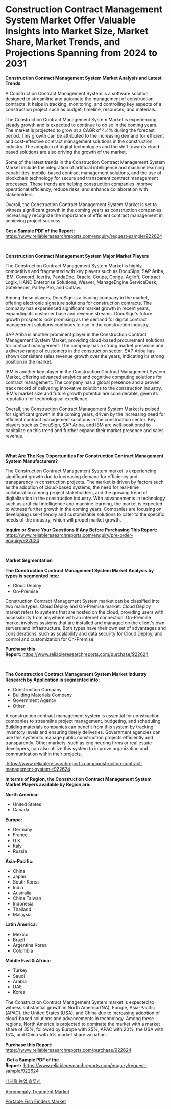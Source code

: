 <p><h1>Construction Contract Management System Market Offer Valuable Insights into Market Size, Market Share, Market Trends, and Projections Spanning from 2024 to 2031</h1></p><p><strong>Construction Contract Management System Market Analysis and Latest Trends</strong></p>
<p><p>A Construction Contract Management System is a software solution designed to streamline and automate the management of construction contracts. It helps in tracking, monitoring, and controlling key aspects of a construction project such as budget, timeline, resources, and materials.</p><p>The Construction Contract Management System Market is experiencing steady growth and is expected to continue to do so in the coming years. The market is projected to grow at a CAGR of 4.4% during the forecast period. This growth can be attributed to the increasing demand for efficient and cost-effective contract management solutions in the construction industry. The adoption of digital technologies and the shift towards cloud-based solutions are also driving the growth of the market.</p><p>Some of the latest trends in the Construction Contract Management System Market include the integration of artificial intelligence and machine learning capabilities, mobile-based contract management solutions, and the use of blockchain technology for secure and transparent contract management processes. These trends are helping construction companies improve operational efficiency, reduce risks, and enhance collaboration with stakeholders.</p><p>Overall, the Construction Contract Management System Market is set to witness significant growth in the coming years as construction companies increasingly recognize the importance of efficient contract management in achieving project success.</p></p>
<p><strong>Get a Sample PDF of the Report:&nbsp;</strong> <a href="https://www.reliableresearchreports.com/enquiry/request-sample/922624">https://www.reliableresearchreports.com/enquiry/request-sample/922624</a></p>
<p>&nbsp;</p>
<p><strong>Construction Contract Management System Major Market Players</strong></p>
<p><p>The Construction Contract Management System Market is highly competitive and fragmented with key players such as DocuSign, SAP Ariba, IBM, Concord, Icertis, PandaDoc, Oracle, Coupa, Conga, Agiloft, Contract Logix, HAND Enterprise Solutions, Weaver, ManageEngine ServiceDesk, Gatekeeper, Parley Pro, and Outlaw.</p><p>Among these players, DocuSign is a leading company in the market, offering electronic signature solutions for construction contracts. The company has experienced significant market growth in recent years, expanding its customer base and revenue streams. DocuSign's future growth prospects look promising as the demand for digital contract management solutions continues to rise in the construction industry.</p><p>SAP Ariba is another prominent player in the Construction Contract Management System Market, providing cloud-based procurement solutions for contract management. The company has a strong market presence and a diverse range of customers in the construction sector. SAP Ariba has shown consistent sales revenue growth over the years, indicating its strong position in the market.</p><p>IBM is another key player in the Construction Contract Management System Market, offering advanced analytics and cognitive computing solutions for contract management. The company has a global presence and a proven track record of delivering innovative solutions to the construction industry. IBM's market size and future growth potential are considerable, given its reputation for technological excellence.</p><p>Overall, the Construction Contract Management System Market is poised for significant growth in the coming years, driven by the increasing need for efficient contract management solutions in the construction sector. Key players such as DocuSign, SAP Ariba, and IBM are well-positioned to capitalize on this trend and further expand their market presence and sales revenue.</p></p>
<p>&nbsp;</p>
<p><strong>What Are The Key Opportunities For Construction Contract Management System Manufacturers?</strong></p>
<p><p>The Construction Contract Management System market is experiencing significant growth due to increasing demand for efficiency and transparency in construction projects. The market is driven by factors such as the adoption of cloud-based systems, the need for real-time collaboration among project stakeholders, and the growing trend of digitalization in the construction industry. With advancements in technology such as artificial intelligence and machine learning, the market is expected to witness further growth in the coming years. Companies are focusing on developing user-friendly and customizable solutions to cater to the specific needs of the industry, which will propel market growth.</p></p>
<p><strong>Inquire or Share Your Questions If Any Before Purchasing This Report:</strong> <a href="https://www.reliableresearchreports.com/enquiry/pre-order-enquiry/922624">https://www.reliableresearchreports.com/enquiry/pre-order-enquiry/922624</a></p>
<p>&nbsp;</p>
<p><strong>Market Segmentation</strong></p>
<p><strong>The Construction Contract Management System Market Analysis by types is segmented into:</strong></p>
<p><ul><li>Cloud Deploy</li><li>On-Premise</li></ul></p>
<p><p>Construction Contract Management System market can be classified into two main types: Cloud Deploy and On-Premise market. Cloud Deploy market refers to systems that are hosted on the cloud, providing users with accessibility from anywhere with an internet connection. On-Premise market involves systems that are installed and managed on the client's own servers and infrastructure. Both types have their own set of advantages and considerations, such as scalability and data security for Cloud Deploy, and control and customization for On-Premise.</p></p>
<p><strong>Purchase this Report:&nbsp;</strong><a href="https://www.reliableresearchreports.com/purchase/922624">https://www.reliableresearchreports.com/purchase/922624</a></p>
<p>&nbsp;</p>
<p><strong>The Construction Contract Management System Market Industry Research by Application is segmented into:</strong></p>
<p><ul><li>Construction Company</li><li>Building Materials Company</li><li>Government Agency</li><li>Other</li></ul></p>
<p><p>A construction contract management system is essential for construction companies to streamline project management, budgeting, and scheduling. Building materials companies can benefit from this system by tracking inventory levels and ensuring timely deliveries. Government agencies can use this system to manage public construction projects efficiently and transparently. Other markets, such as engineering firms or real estate developers, can also utilize this system to improve organization and communication within their projects.</p></p>
<p><a href="https://www.reliableresearchreports.com/construction-contract-management-system-r922624">&nbsp;https://www.reliableresearchreports.com/construction-contract-management-system-r922624</a></p>
<p><strong>In terms of Region, the Construction Contract Management System Market Players available by Region are:</strong></p>
<p>
    <p> <strong> North America: </strong>
        <ul>
            <li>United States</li>
            <li>Canada</li>
        </ul>
        </p> 
    <p> <strong> Europe: </strong>
        <ul>
            <li>Germany</li>
            <li>France</li>
            <li>U.K.</li>
            <li>Italy</li>
            <li>Russia</li>
        </ul>
        </p> 
    <p> <strong> Asia-Pacific: </strong>
        <ul>
            <li>China</li>
            <li>Japan</li>
            <li>South Korea</li>
            <li>India</li>
            <li>Australia</li>
            <li>China Taiwan</li>
            <li>Indonesia</li>
            <li>Thailand</li>
            <li>Malaysia</li>
        </ul>
        </p> 
    <p> <strong> Latin America: </strong>
        <ul>
            <li>Mexico</li>
            <li>Brazil</li>
            <li>Argentina Korea</li>
            <li>Colombia</li>
        </ul>
        </p> 
    <p> <strong> Middle East & Africa: </strong>
        <ul>
            <li>Turkey</li>
            <li>Saudi</li>
            <li>Arabia</li>
            <li>UAE</li>
            <li>Korea</li>
        </ul>
    </p>
    </p>
<p><p>The Construction Contract Management System market is expected to witness substantial growth in North America (NA), Europe, Asia-Pacific (APAC), the United States (USA), and China due to increasing adoption of cloud-based solutions and advancements in technology. Among these regions, North America is projected to dominate the market with a market share of 35%, followed by Europe with 25%, APAC with 20%, the USA with 15%, and China with 5% market share valuation.</p></p>
<p><strong>Purchase this Report: </strong><a href="https://www.reliableresearchreports.com/purchase/922624">https://www.reliableresearchreports.com/purchase/922624</a></p>
<p>&nbsp;<strong>Get a Sample PDF of the Report:&nbsp;&nbsp;</strong><a href="https://www.reliableresearchreports.com/enquiry/request-sample/922624">https://www.reliableresearchreports.com/enquiry/request-sample/922624</a></p>
<p><strong></strong></p>
<p><p><a href="https://github.com/laholand/Market-Research-Report-List-3/blob/main/271532053793.md">디지털 농업 솔루션</a></p><p><a href="https://www.linkedin.com/pulse/acromegaly-treatment-market-furnishes-information-share-trends-vn19f?trackingId=xlYk216yrusr657U3dX9YQ%3D%3D">Acromegaly Treatment Market</a></p><p><a href="https://www.linkedin.com/pulse/portable-fish-finders-market-analysis-sze-forecasted-period-mjuef?trackingId=K8vZtPEiuswaMn9r%2FuNkXg%3D%3D">Portable Fish Finders Market</a></p></p>